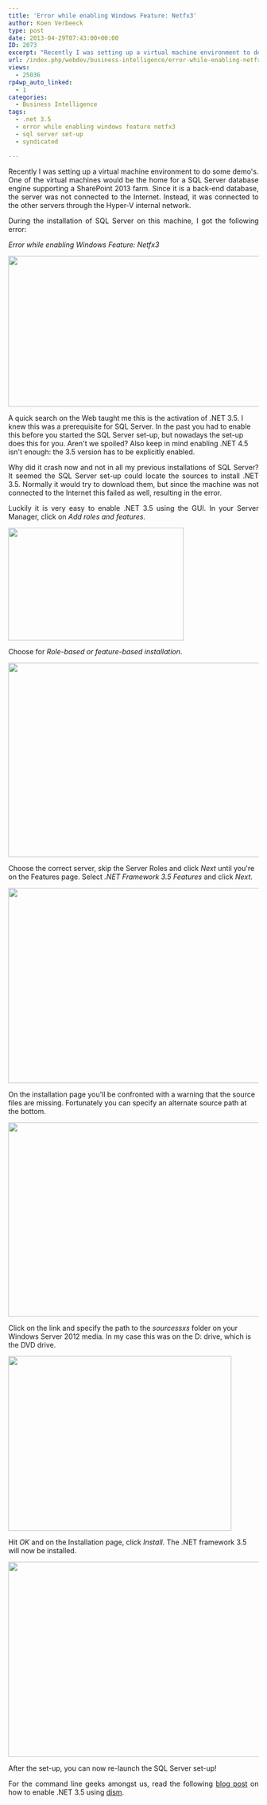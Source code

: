 ```yaml
---
title: 'Error while enabling Windows Feature: Netfx3'
author: Koen Verbeeck
type: post
date: 2013-04-29T07:43:00+00:00
ID: 2073
excerpt: "Recently I was setting up a virtual machine environment to do some demo's. One of the virtual machines would be the home for a SQL Server database engine supporting a SharePoint 2013 farm. Since it is a back-end database, the server was not connected to&hellip;"
url: /index.php/webdev/business-intelligence/error-while-enabling-netfx3/
views:
  - 25036
rp4wp_auto_linked:
  - 1
categories:
  - Business Intelligence
tags:
  - .net 3.5
  - error while enabling windows feature netfx3
  - sql server set-up
  - syndicated

---
```

<p style="text-align: justify;">
  Recently I was setting up a virtual machine environment to do some demo's. One of the virtual machines would be the home for a SQL Server database engine supporting a SharePoint 2013 farm. Since it is a back-end database, the server was not connected to the Internet. Instead, it was connected to the other servers through the Hyper-V internal network.
</p>

<p style="text-align: justify;">
  During the installation of SQL Server on this machine, I got the following error:
</p>

<p style="text-align: justify;">
  <em>Error while enabling Windows Feature: Netfx3</em>
</p>

<p style="text-align: justify;">
  <a href="/media/users/koenverbeeck/EnableNetfx3/error.png?mtime=1366956522"><img src="https://lessthandot.z19.web.core.windows.net/wp-content/uploads/users/koenverbeeck/EnableNetfx3/error.png?mtime=1366956522" alt="" width="702" height="303" /></a>
</p>

<span style="text-align: justify;">A quick search on the Web taught me this is the activation of .NET 3.5. I knew this was a prerequisite for SQL Server. In the past you had to enable this before you started the SQL Server set-up, but nowadays the set-up does this for you. Aren't we spoiled? Also keep in mind enabling .NET 4.5 isn't enough: the 3.5 version has to be explicitly enabled.</span>

<p style="text-align: justify;">
  Why did it crash now and not in all my previous installations of SQL Server? It seemed the SQL Server set-up could locate the sources to install .NET 3.5. Normally it would try to download them, but since the machine was not connected to the Internet this failed as well, resulting in the error.
</p>

<p style="text-align: justify;">
  Luckily it is very easy to enable .NET 3.5 using the GUI. In your Server Manager, click on <em>Add roles and features.</em>
</p>

<p style="text-align: justify;">
  <a href="/media/users/koenverbeeck/EnableNetfx3/InstallSQL_01.png?mtime=1366956829"><img src="https://lessthandot.z19.web.core.windows.net/wp-content/uploads/users/koenverbeeck/EnableNetfx3/InstallSQL_01.png?mtime=1366956829" alt="" width="353" height="226" /></a>
</p>

<span style="text-align: justify;">Choose for </span>_Role-based or feature-based installation_<span style="text-align: justify;">.</span>

<p style="text-align: justify;">
  <a href="/media/users/koenverbeeck/EnableNetfx3/InstallSQL_02.png?mtime=1366957070"><img src="https://lessthandot.z19.web.core.windows.net/wp-content/uploads/users/koenverbeeck/EnableNetfx3/InstallSQL_02.png?mtime=1366957070" alt="" width="556" height="390" /></a>
</p>

<span style="text-align: justify;">Choose the correct server, skip the Server Roles and click </span>_Next_ <span style="text-align: justify;">until you're on the Features page. Select </span>_.NET Framework 3.5 Features_ <span style="text-align: justify;">and click </span>_Next_<span style="text-align: justify;">.</span>

<p style="text-align: justify;">
  <a href="/media/users/koenverbeeck/EnableNetfx3/InstallSQL_05.png?mtime=1366957100"><img src="https://lessthandot.z19.web.core.windows.net/wp-content/uploads/users/koenverbeeck/EnableNetfx3/InstallSQL_05.png?mtime=1366957100" alt="" width="553" height="392" /></a>
</p>

<span style="text-align: justify;">On the installation page you'll be confronted with a warning that the source files are missing. Fortunately you can specify an alternate source path at the bottom.</span>

<p style="text-align: justify;">
  <a href="/media/users/koenverbeeck/EnableNetfx3/InstallSQL_06.png?mtime=1366957131"><img src="https://lessthandot.z19.web.core.windows.net/wp-content/uploads/users/koenverbeeck/EnableNetfx3/InstallSQL_06.png?mtime=1366957131" alt="" width="553" height="390" /></a>
</p>

<span style="text-align: justify;">Click on the link and specify the path to the </span>_sourcessxs_ <span style="text-align: justify;">folder on your Windows Server 2012 media. In my case this was on the D: drive, which is the DVD drive.</span>

<p style="text-align: justify;">
  <a href="/media/users/koenverbeeck/EnableNetfx3/InstallSQL_07.png?mtime=1366957139"><img src="https://lessthandot.z19.web.core.windows.net/wp-content/uploads/users/koenverbeeck/EnableNetfx3/InstallSQL_07.png?mtime=1366957139" alt="" width="449" height="351" /></a>
</p>

<span style="text-align: justify;">Hit </span>_OK_ <span style="text-align: justify;">and on the Installation page, click </span>_Install_<span style="text-align: justify;">. The .NET framework 3.5 will now be installed.</span>

<p style="text-align: justify;">
  <a href="/media/users/koenverbeeck/EnableNetfx3/InstallSQL_09.png?mtime=1366957167"><img src="https://lessthandot.z19.web.core.windows.net/wp-content/uploads/users/koenverbeeck/EnableNetfx3/InstallSQL_09.png?mtime=1366957167" alt="" width="556" height="392" /></a>
</p>

<span style="text-align: justify;">After the set-up, you can now re-launch the SQL Server set-up!</span>

<p style="text-align: justify;">
  For the command line geeks amongst us, read the following <a href="http://garvis.ca/2013/01/04/installing-netfx3-on-windows-server-2012/">blog post</a> on how to enable .NET 3.5 using <a href="http://msdn.microsoft.com/en-us/library/windows/desktop/dd371719(v=vs.85).aspx">dism</a>.
</p>